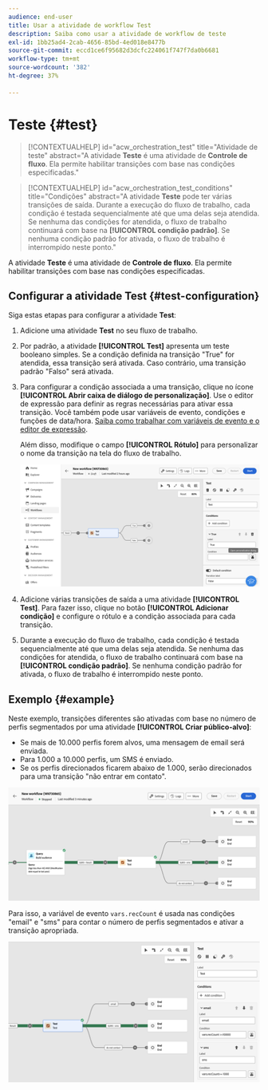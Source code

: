 ```yaml
---
audience: end-user
title: Usar a atividade de workflow Test
description: Saiba como usar a atividade de workflow de teste
exl-id: 1bb25ad4-2cab-4656-85bd-4ed018e8477b
source-git-commit: eccd1ce6f95682d3dcfc224061f747f7da0b6681
workflow-type: tm+mt
source-wordcount: '382'
ht-degree: 37%

---
```



# Teste {#test}

>[!CONTEXTUALHELP]
>id="acw_orchestration_test"
>title="Atividade de teste"
>abstract="A atividade **Teste** é uma atividade de **Controle de fluxo**. Ela permite habilitar transições com base nas condições especificadas."

>[!CONTEXTUALHELP]
>id="acw_orchestration_test_conditions"
>title="Condições"
>abstract="A atividade **Teste** pode ter várias transições de saída. Durante a execução do fluxo de trabalho, cada condição é testada sequencialmente até que uma delas seja atendida. Se nenhuma das condições for atendida, o fluxo de trabalho continuará com base na **[!UICONTROL condição padrão]**. Se nenhuma condição padrão for ativada, o fluxo de trabalho é interrompido neste ponto."

A atividade **Teste** é uma atividade de **Controle de fluxo**. Ela permite habilitar transições com base nas condições especificadas.

## Configurar a atividade Test {#test-configuration}

Siga estas etapas para configurar a atividade **Test**:

1. Adicione uma atividade **Test** no seu fluxo de trabalho.

1. Por padrão, a atividade **[!UICONTROL Test]** apresenta um teste booleano simples. Se a condição definida na transição &quot;True&quot; for atendida, essa transição será ativada. Caso contrário, uma transição padrão &quot;Falso&quot; será ativada.

1. Para configurar a condição associada a uma transição, clique no ícone **[!UICONTROL Abrir caixa de diálogo de personalização]**. Use o editor de expressão para definir as regras necessárias para ativar essa transição. Você também pode usar variáveis de evento, condições e funções de data/hora. [Saiba como trabalhar com variáveis de evento e o editor de expressão](../event-variables.md).

   Além disso, modifique o campo **[!UICONTROL Rótulo]** para personalizar o nome da transição na tela do fluxo de trabalho.

   ![Configuração padrão da atividade Test](../assets/workflow-test-default.png)

1. Adicione várias transições de saída a uma atividade **[!UICONTROL Test]**. Para fazer isso, clique no botão **[!UICONTROL Adicionar condição]** e configure o rótulo e a condição associada para cada transição.

1. Durante a execução do fluxo de trabalho, cada condição é testada sequencialmente até que uma delas seja atendida. Se nenhuma das condições for atendida, o fluxo de trabalho continuará com base na **[!UICONTROL condição padrão]**. Se nenhuma condição padrão for ativada, o fluxo de trabalho é interrompido neste ponto.

## Exemplo {#example}

Neste exemplo, transições diferentes são ativadas com base no número de perfis segmentados por uma atividade **[!UICONTROL Criar público-alvo]**:
* Se mais de 10.000 perfis forem alvos, uma mensagem de email será enviada.
* Para 1.000 a 10.000 perfis, um SMS é enviado.
* Se os perfis direcionados ficarem abaixo de 1.000, serão direcionados para uma transição &quot;não entrar em contato&quot;.

![Exemplo de transições de atividade de teste](../assets/workflow-test-example.png)

Para isso, a variável de evento `vars.recCount` é usada nas condições &quot;email&quot; e &quot;sms&quot; para contar o número de perfis segmentados e ativar a transição apropriada.

![Configuração do exemplo de atividade Test](../assets/workflow-test-example-config.png)
